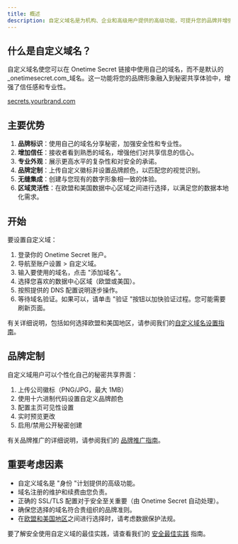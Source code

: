 ```yaml
---
title: 概述
description: 自定义域名是为机构、企业和高级用户提供的高级功能，可提升您的品牌并增强您的专业秘密共享体验。
---
```


## 什么是自定义域名？

自定义域名使您可以在 Onetime Secret 链接中使用自己的域名，而不是默认的 _onetimesecret.com_域名。这一功能将您的品牌形象融入到秘密共享体验中，增强了信任感和专业性。

<div class="flex justify-center items-center my-10">
  <a href="https://onetimesecret.com/pricing" class="text-center inline-block">
    <span class="font-brand text-3xl sm:text-4xl md:text-5xl
                 bg-clip-text text-transparent
                 bg-gradient-to-r from-purple-400 via-pink-500 to-red-500
                 animate-pulse
                 hover:animate-bounce
                 transition-all duration-300 ease-in-out
                 transform hover:scale-105
                 rounded-xl
                 dark:border-brand-600">
      secrets.yourbrand.com
    </span>
  </a>
</div>


## 主要优势

1. **品牌标识**：使用自己的域名分享秘密，加强安全性和专业性。
2. **增加信任**：接收者看到熟悉的域名，增强他们对共享信息的信心。
3. **专业外观**：展示更高水平的复杂性和对安全的承诺。
4. **品牌定制**：上传自定义徽标并设置品牌颜色，以匹配您的视觉识别。
5. **无缝集成**：创建与您现有的数字形象相一致的体验。
6. **区域灵活性**：在欧盟和美国数据中心区域之间进行选择，以满足您的数据本地化需求。

## 开始

要设置自定义域：

1. 登录你的 Onetime Secret 账户。
2. 导航至账户设置 > 自定义域。
3. 输入要使用的域名，点击 "添加域名"。
4. 选择您喜欢的数据中心区域（欧盟或美国）。
5. 按照提供的 DNS 配置说明逐步操作。
6. 等待域名验证。如果可以，请单击 "验证 "按钮以加快验证过程。您可能需要刷新页面。

有关详细说明，包括如何选择欧盟和美国地区，请参阅我们的[自定义域名设置指南](/docs/custom-domains/setup-guide)。

## 品牌定制

自定义域用户可以个性化自己的秘密共享界面：

1. 上传公司徽标（PNG/JPG，最大 1MB）
2. 使用十六进制代码设置自定义品牌颜色
3. 配置主页可见性设置
4. 实时预览更改
5. 启用/禁用公开秘密创建

有关品牌推广的详细说明，请参阅我们的 [品牌推广指南](/docs/custom-domains/brand-guide)。


## 重要考虑因素

- 自定义域名是 "身份 "计划提供的高级功能。
- 域名注册的维护和续费由您负责。
- 正确的 SSL/TLS 配置对于安全至关重要（由 Onetime Secret 自动处理）。
- 确保您选择的域名符合贵组织的品牌准则。
- 在[欧盟和美国地区](/docs/regions)之间进行选择时，请考虑数据保护法规。

要了解安全使用自定义域的最佳实践，请查看我们的 [安全最佳实践](/docs/security-best-practices) 指南。
